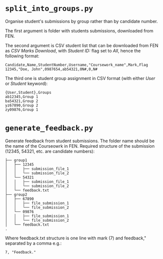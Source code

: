 # `split_into_groups.py` #
Organise student's submissions by group rather than by candidate number.

The first argument is folder with students submissions, downloaded from FEN.

The second argument is CSV student list that can be downloaded from FEN as
*CSV Marks Download*, with *Student ID:* flag set to *All*, hence the following
format:

    Candidate,Name,StudentNumber,Username,"Coursework_name",Mark,Flag
    12345,"Doe, John",0987654,ab54321,0N#,0,N#

The third one is student group assignment in CSV format (with either *User* or
*Student* keyword):

    {User,Student},Groups
    ab12345,Group 1
    ba54321,Group 2
    yz67890,Group 2
    zy09876,Group 1

# `generate_feedback.py` #
Generate feedback from student submissions.
The folder name should be the name of the Courseowrk in FEN.
Required structure of the submission (12345, 54321, etc. are candidate numbers):

    ├── group1
    │   ├── 12345
    │   │   ├── submission_file_1
    │   │   └── submission_file_2
    │   └── 54321
    │   │   ├── submission_file_1
    │   │   └── submission_file_2
    │   └── feedback.txt
    ├── group2
    │   ├── 67890
    │   │   ├── file_submission_1
    │   │   └── file_submission_2
    │   └── 09876
    │   │   ├── file_submission_1
    │   │   └── file_submission_2
    │   └── feedback.txt
    .

Where feedback.txt structure is one line with mark (7) and feedback,"
separated by a comma e.g.:

    7, "Feedback."
